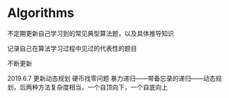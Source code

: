 # Algorithms
不定期更新自己学习到的常见典型算法题，以及具体推导知识

记录自己在算法学习过程中见过的代表性的题目

不断更新

2019.6.7
更新动态规划 硬币找零问题 暴力递归——带备忘录的递归——动态规划，后两种方法复杂度相当，一个自顶向下，一个自底向上
